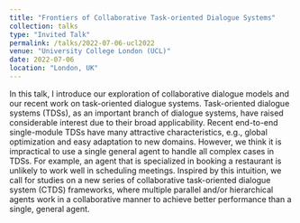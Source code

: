 ```yaml
---
title: "Frontiers of Collaborative Task-oriented Dialogue Systems"
collection: talks
type: "Invited Talk"
permalink: /talks/2022-07-06-ucl2022
venue: "University College London (UCL)"
date: 2022-07-06
location: "London, UK"
---
```


In this talk, I introduce our exploration of collaborative dialogue models and our recent work on task-oriented dialogue systems. Task-oriented dialogue systems (TDSs), as an important branch of dialogue systems, have raised considerable interest due to their broad applicability. Recent end-to-end single-module TDSs have many attractive characteristics, e.g., global optimization and easy adaptation to new domains. However, we think it is impractical to use a single general agent to handle all complex cases in TDSs. For example, an agent that is specialized in booking a restaurant is unlikely to work well in scheduling meetings. Inspired by this intuition, we call for studies on a new series of collaborative task-oriented dialogue system (CTDS) frameworks, where multiple parallel and/or hierarchical agents work in a collaborative manner to achieve better performance than a single, general agent.
